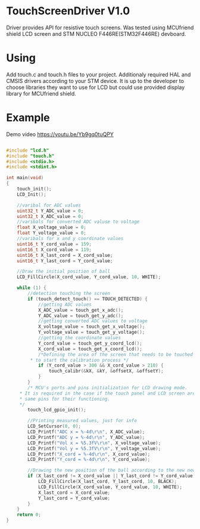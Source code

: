 # TouchScreenDriver V1.0

Driver provides API for resistive touch screens. Was tested using MCUfriend shield LCD screen
and STM NUCLEO F446RE(STM32F446RE) devboard. 

# Using

Add touch.c and touch.h files to your project. 
Additionaly required HAL and CMSIS drivers according to your STM device. 
It is up to the developer to choose libraries they want to use for LCD but 
could use provided display library for MCUfriend shield. 

# Example

Demo video https://youtu.be/Yb9gq0tuQPY 
```cpp

#include "lcd.h"
#include "touch.h"
#include <stdio.h>
#include <stdint.h>

int main(void)
{
    touch_init();
    LCD_Init();

    //varibal for ADC values
    uint32_t Y_ADC_value = 0;
    uint32_t X_ADC_value = 0;
    //varibals for converted ADC valuse to voltage
    float X_voltage_value = 0;
    float Y_voltage_value = 0;
    //varibals for x and y coordinate values
    uint16_t Y_cord_value = 159;
    uint16_t X_cord_value = 119;
    uint16_t X_last_cord = X_cord_value;
    uint16_t Y_last_cord = Y_cord_value;

    //Draw the initial position of ball
    LCD_FillCircle(X_cord_value, Y_cord_value, 10, WHITE);

    while (1) {
        //detection touching the screen
        if (touch_detect_touch() == TOUCH_DETECTED) {
            //getting ADC values
            X_ADC_value = touch_get_x_adc();
            Y_ADC_value = touch_get_y_adc();
            //getting converted ADC values to voltage
            X_voltage_value = touch_get_x_voltage();
            Y_voltage_value = touch_get_y_voltage();
            //getting the coordinate values
            Y_cord_value = touch_get_y_coord_lcd();
            X_cord_value = touch_get_x_coord_lcd();
            /*Defining the area of the screen that needs to be touched
	     * to start the calibration process */
            if (Y_cord_value > 300 && X_cord_value > 210) {
                touch_calibr(&kX, &kY, &offsetX, &offsetY);
            }
        }
        /* MCU's ports and pins initialization for LCD drawing mode.
	 * It is required in the case if the touch panel and LCD screen are using the
	 * same pins for their functioning.
	 */
        touch_lcd_gpio_init();

        //Printing measured values, just for info
        LCD_SetCursor(0, 0);
        LCD_Printf("ADC x = %-4d\r\n", X_ADC_value);
        LCD_Printf("ADC y = %-4d\r\n", Y_ADC_value);
        LCD_Printf("Vol x = %5.3fV\r\n", X_voltage_value);
        LCD_Printf("Vol y = %5.3fV\r\n", Y_voltage_value);
        LCD_Printf("X_cord = %-4d\r\n", X_cord_value);
        LCD_Printf("Y_cord = %-4d\r\n", Y_cord_value);

        //Drawing the new position of the ball according to the new new X and Y coordinate
        if (X_last_cord != X_cord_value || Y_last_cord != Y_cord_value) {
            LCD_FillCircle(X_last_cord, Y_last_cord, 10, BLACK);
            LCD_FillCircle(X_cord_value, Y_cord_value, 10, WHITE);
            X_last_cord = X_cord_value;
            Y_last_cord = Y_cord_value;
        }
    }
    return 0;
}

```

